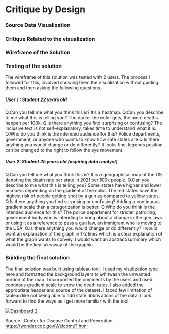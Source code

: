 

# Critique by Design

### Source Data Visualization

### Critique Related to the visualization

### Wireframe of the Solution

### Testing of the solution
The wireframe of this solution was tested with 2 users. The process I followed for this, involved showing them the visualization without guiding them and then asking the following questions.

##### User 1 : Student 22 years old
Q.Can you tell me what you think this is?
It’s a heatmap.
Q.Can you describe to me what this is telling you?
The darker the color gets, the more deaths happen per 100k.
Q.Is there anything you find surprising or confusing?
The inclusive text is not self-explanatory, takes time to understand what it is.
Q.Who do you think is the intended audience for this?
Police departments, government, or anyone who wants to know how safe states are
Q.Is there anything you would change or do differently?
It looks fine, legends position can be changed to the right to follow the eye movement.

##### User 2: Student 25 years old (aspiring data analyst) 
Q.Can you tell me what you think this is?
It is a geographical map of the US denoting the death rate per state in 2021 per 100k people. 
Q.Can you describe to me what this is telling you?
Some states have higher and lower numbers depending on the gradient of the color. The red states have the highest risk of people getting shot by a gun as compared to yellow states.
Q.Is there anything you find surprising or confusing?
Adding a continuous gradient scale than a categorization is better.
Q.Who do you think is the intended audience for this?
The police department for stricter patrolling, government body who is intending to bring about a change in the gun laws or using it as a reference to pass a gun law, an immigrant who is moving to the USA.
Q.Is there anything you would change or do differently?
I would want an explanation of the graph in 1-2 lines which is a clear explanation of what the graph wants to convey. I would want an abstract/summary which would be the key takeaway of the graphic.


### Building the final solution

The final solution was built using tableau tool. I used my visulization type here and formatted the background layers to whitwash the unwanted portion of the map.
I incorported the comments by the users and used continous gradient scale to show the death rates. I also added the appropriate header and source of the dataset.
I faced few limitation of tableau like not being able to add state abbrivations of the data, I look forward to find the ways as I get more familiar with the tool.

<div class='tableauPlaceholder' id='viz1663720563555' style='position: relative'><noscript><a href='#'><img alt='Dashboard 2 ' src='https:&#47;&#47;public.tableau.com&#47;static&#47;images&#47;5H&#47;5H9ZZTSWB&#47;1_rss.png' style='border: none' /></a></noscript><object class='tableauViz'  style='display:none;'><param name='host_url' value='https%3A%2F%2Fpublic.tableau.com%2F' /> <param name='embed_code_version' value='3' /> <param name='path' value='shared&#47;5H9ZZTSWB' /> <param name='toolbar' value='yes' /><param name='static_image' value='https:&#47;&#47;public.tableau.com&#47;static&#47;images&#47;5H&#47;5H9ZZTSWB&#47;1.png' /> <param name='animate_transition' value='yes' /><param name='display_static_image' value='yes' /><param name='display_spinner' value='yes' /><param name='display_overlay' value='yes' /><param name='display_count' value='yes' /><param name='language' value='en-US' /><param name='filter' value='publish=yes' /></object></div>                
<script type='text/javascript'>                    
 var divElement = document.getElementById('viz1663720563555');                    
 var vizElement = divElement.getElementsByTagName('object')[0];                    
 if ( divElement.offsetWidth > 800 ) { vizElement.style.width='1200px';vizElement.style.height='827px';} else if ( divElement.offsetWidth > 500 ) { vizElement.style.width='1200px';vizElement.style.height='827px';} else { vizElement.style.width='100%';vizElement.style.height='727px';}                     
 var scriptElement = document.createElement('script');                    
 scriptElement.src = 'https://public.tableau.com/javascripts/api/viz_v1.js';                    
 vizElement.parentNode.insertBefore(scriptElement, vizElement);                
</script>

Source : Center for Disease Control and Prevention - https://wonder.cdc.gov/WelcomeT.html

